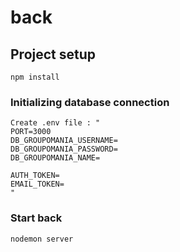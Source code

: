 # back

## Project setup

```
npm install
```

### Initializing database connection

```
Create .env file : "
PORT=3000
DB_GROUPOMANIA_USERNAME=
DB_GROUPOMANIA_PASSWORD=
DB_GROUPOMANIA_NAME=

AUTH_TOKEN=
EMAIL_TOKEN=
"
```

### Start back

```
nodemon server
```
